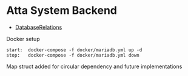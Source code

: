 # Atta System Backend

* [DatabaseRelations](https://imgur.com/a/k4wt0Ee)
  
Docker setup

```
start:  docker-compose -f docker/mariadb.yml up -d
stop:   docker-compose -f docker/mariadb.yml down
```

Map struct added for circular dependency and future implementations
